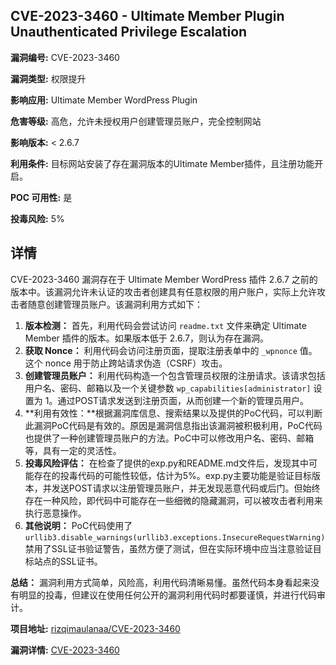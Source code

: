 ## CVE-2023-3460 - Ultimate Member Plugin Unauthenticated Privilege Escalation

**漏洞编号:** CVE-2023-3460

**漏洞类型:** 权限提升

**影响应用:** Ultimate Member WordPress Plugin

**危害等级:** 高危，允许未授权用户创建管理员账户，完全控制网站

**影响版本:** < 2.6.7

**利用条件:** 目标网站安装了存在漏洞版本的Ultimate Member插件，且注册功能开启。

**POC 可用性:** 是

**投毒风险:** 5%

## 详情

CVE-2023-3460 漏洞存在于 Ultimate Member WordPress 插件 2.6.7 之前的版本中。该漏洞允许未认证的攻击者创建具有任意权限的用户账户，实际上允许攻击者随意创建管理员账户。该漏洞利用方式如下：

1.  **版本检测：**  首先，利用代码会尝试访问 `readme.txt` 文件来确定 Ultimate Member 插件的版本。如果版本低于 2.6.7，则认为存在漏洞。
2.  **获取 Nonce：**  利用代码会访问注册页面，提取注册表单中的 `_wpnonce` 值。这个 nonce 用于防止跨站请求伪造（CSRF）攻击。
3.  **创建管理员账户：**  利用代码构造一个包含管理员权限的注册请求。该请求包括用户名、密码、邮箱以及一个关键参数 `wp_capabilities[administrator]` 设置为 1。通过POST请求发送到注册页面，从而创建一个新的管理员用户。
4.  **利用有效性：**根据漏洞库信息、搜索结果以及提供的PoC代码，可以判断此漏洞PoC代码是有效的。原因是漏洞信息指出该漏洞被积极利用，PoC代码也提供了一种创建管理员账户的方法。PoC中可以修改用户名、密码、邮箱等，具有一定的灵活性。
5. **投毒风险评估：** 在检查了提供的exp.py和README.md文件后，发现其中可能存在的投毒代码的可能性较低，估计为5%。exp.py主要功能是验证目标版本，并发送POST请求以注册管理员账户，并无发现恶意代码或后门。但始终存在一种风险，即代码中可能存在一些细微的隐藏漏洞，可以被攻击者利用来执行恶意操作。
6. **其他说明：** PoC代码使用了`urllib3.disable_warnings(urllib3.exceptions.InsecureRequestWarning)`禁用了SSL证书验证警告，虽然方便了测试，但在实际环境中应当注意验证目标站点的SSL证书。

**总结：** 漏洞利用方式简单，风险高，利用代码清晰易懂。虽然代码本身看起来没有明显的投毒，但建议在使用任何公开的漏洞利用代码时都要谨慎，并进行代码审计。

**项目地址:** [rizqimaulanaa/CVE-2023-3460](https://github.com/rizqimaulanaa/CVE-2023-3460)

**漏洞详情:** [CVE-2023-3460](https://nvd.nist.gov/vuln/detail/CVE-2023-3460)